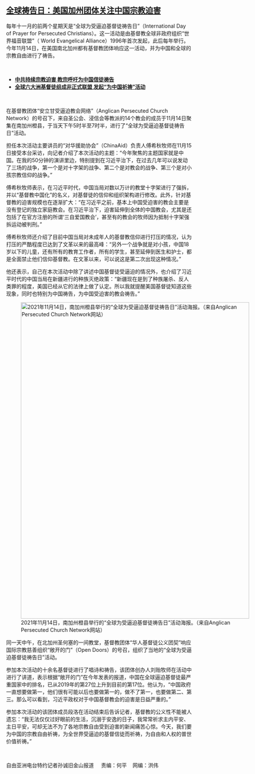 <!--1637092140000-->
[全球祷告日：美国加州团体关注中国宗教迫害](https://www.rfa.org/mandarin/yataibaodao/shehui/sc2-11162021101654.html)
------

<p></p><p>每年十一<span><span>月的前两个星期天是“全球为受逼迫基督徒祷告日”（</span>International Day of Prayer for Persecuted Christians<span>）。这一活动是由基督教全球非政府组织“世界福音联盟”（</span> World Evangelical Alliance<span>）</span>1996<span>年首次发起，此后每年举行。今年</span>11<span>月</span>14<span>日，在美国南北加州都有基督教团体响应这一活动，并为中国和全球的宗教自由进行了祷告。</span></span></p><p><br/></p><ul><li><a href="https://www.rfa.org/mandarin/yataibaodao/renquanfazhi/sc-05252021140635.html"><strong>中共持续宗教迫害 教宗呼吁为中国信徒祷告</strong></a></li><li><strong><a href="https://www.rfa.org/mandarin/Xinwen/3-05122021071812.html">全球六大洲基督徒组成非正式联盟 发起“为中国祈祷”活动</a></strong></li></ul><p><br/></p><p>在基督教团体“安立甘受逼迫教会网络”（<span>Anglican Persecuted Church Network<span>）的号召下，来自圣公会、浸信会等教派的</span>14<span>个教会的成员于</span>11<span>月</span>14<span>日聚集在南加州橙县，于当天下午</span>5<span>时半至</span>7<span>时半，进行了“全球为受逼迫基督徒祷告日”活动。</span></span></p><p><span>担任本次活动主要讲员的“对华援助协会”（</span><span>ChinaAid<span>）负责人傅希秋牧师在</span>11<span>月</span>15<span>日接受本台采访，向记者介绍了本次活动的主题：“今年聚焦的主题国家就是中国。在我的</span>50<span>分钟的演讲里边，特别提到在习近平治下，在过去几年可以说发动了三场的战争，第一个是对十字架的战争、第二个是对教会的战争、第三个是对小孩宗教信仰的战争。”</span></span></p><p><span>傅希秋牧师表示，在习近平时代，中国当局对数以万计的教堂十字架进行了强拆，并以“基督教中国化”的名义，对基督徒的信仰和组织架构进行修改。此外，针对基督教的迫害规模也在逐渐扩大：“在习近平之前，基本上中国受迫害的教会主要是没有登记的独立家庭教会。在习近平治下，迫害延伸到全体的中国教会，尤其是还包括了在官方注册的所谓‘三自爱国教会’，甚至有的教会的牧师因为抵制十字架强拆运动被判刑。”</span></p><p><span>傅希秋牧师还介绍了目前中国当局对未成年人的基督教信仰进行打压的情况，认为打压的严酷程度已达到了文革以来的最高峰：“另外一个战争就是对小孩，中国</span><span>18<span>岁以下的儿童，还有所有的教育工作者，所有的学生，甚至延伸到医生和护士，都是全面禁止他们信仰基督教。在文革以来，可以说这是第二次出现这种情况。”</span></span></p><p><span>他还表示，自己在本次活动中除了讲述中国基督徒受逼迫的情况外，也介绍了习近平时代的中国当局在新疆进行的种族灭绝政策：“新疆现在是到了种族屠杀、反人类罪的程度，美国已经从它的法律上做了认定。所以我就提醒美国基督徒知道这些现象，同时也特别为中国祷告，为中国受迫害的教会祷告。”</span></p><p><span><figure class="image-richtext image-inline captioned" style="width:620px;"><img alt="2021年11月14日，南加州橙县举行的“全球为受逼迫基督徒祷告日”活动海报。（来自Anglican Persecuted Church Network网站）" height="858" src="https://www.rfa.org/mandarin/yataibaodao/shehui/sc2-11162021101654.html/m1116-sc.png/@@images/19c7e88d-fb9b-4fff-bd6a-2d0e36505d8d.png" title="M1116-SC.PNG" width="620"/><figcaption class="image-caption">2021年11月14日，南加州橙县举行的“全球为受逼迫基督徒祷告日”活动海报。（来自Anglican Persecuted Church Network网站）</figcaption><small></small></figure></span></p><p><span>同一天中午，在北加州圣何塞的一间教堂，基督教团体“华人基督徒公义团契”响应国际宗教慈善组织“敞开的门”（</span><span>Open Doors<span>）的号召，组织了当地的“全球为受逼迫基督徒祷告日”活动。</span></span></p><p><span>参加本次活动的十余名基督徒进行了唱诗和祷告，该团体创办人刘贻牧师在活动中进行了讲道，表示根据“敞开的门”在今年发表的报道，中国在全球逼迫基督徒最严重国家中的排名，已从</span><span>2019<span>年的第</span>27<span>位上升到目前的第</span>17<span>位。他认为，“中国政府一直想要做第一，他们很有可能以后也要做第一的，做不了第一，也要做第二、第三。那么可以看到，习近平政权对于中国基督教会的迫害是日益严重的。”</span></span></p><p><span>参加本次活动的该团体成员段洛在活动结束后告诉记者，基督教的公义性不能被人遗忘：“我无法仅仅过好眼前的生活，沉溺于安逸的日子，我常常祈求主内平安、主日平安，可却无法不为了各地宗教自由受到迫害的新闻痛苦心惊。今天，我们要为中国的宗教自由祈祷，为全世界受逼迫的基督信徒而祈祷，为自由和人权的普世价值祈祷。”</span></p><p><br/></p><p><span>自由亚洲电台特约记者孙诚旧金山报道     责编：何平    网编：洪伟</span></p>
